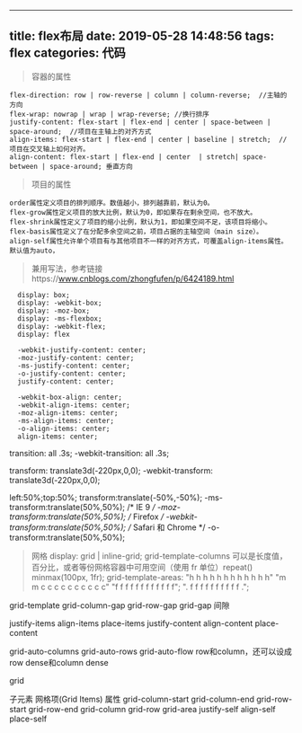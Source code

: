 <!--
 * @Description: 
 * @Version: 2.0
 * @Autor: mfh
 * @Date: 2019-05-28 14:48:56
 * @LastEditors: mfh
 * @LastEditTime: 2021-12-17 05:13:57
-->
---
title: flex布局
date: 2019-05-28 14:48:56
tags: flex
categories: 代码
---

> 容器的属性
```
flex-direction: row | row-reverse | column | column-reverse;  //主轴的方向
flex-wrap: nowrap | wrap | wrap-reverse; //换行排序
justify-content: flex-start | flex-end | center | space-between | space-around;  //项目在主轴上的对齐方式
align-items: flex-start | flex-end | center | baseline | stretch;  //项目在交叉轴上如何对齐。
align-content: flex-start | flex-end | center  | stretch| space-between | space-around; 垂直方向
```

> 项目的属性
```
order属性定义项目的排列顺序。数值越小，排列越靠前，默认为0。
flex-grow属性定义项目的放大比例，默认为0，即如果存在剩余空间，也不放大。
flex-shrink属性定义了项目的缩小比例，默认为1，即如果空间不足，该项目将缩小。
flex-basis属性定义了在分配多余空间之前，项目占据的主轴空间（main size）。
align-self属性允许单个项目有与其他项目不一样的对齐方式，可覆盖align-items属性。默认值为auto，
```

> 兼用写法，参考链接https://www.cnblogs.com/zhongfufen/p/6424189.html
```
  display: box;         
  display: -webkit-box; 
  display: -moz-box;    
  display: -ms-flexbox; 
  display: -webkit-flex;
  display: flex

  -webkit-justify-content: center;
  -moz-justify-content: center;
  -ms-justify-content: center;
  -o-justify-content: center;
  justify-content: center;

  -webkit-box-align: center;
  -webkit-align-items: center;
  -moz-align-items: center;
  -ms-align-items: center;
  -o-align-items: center;
  align-items: center;
```

transition: all .3s;
-webkit-transition: all .3s;

transform: translate3d(-220px,0,0);
-webkit-transform: translate3d(-220px,0,0);

left:50%;top:50%;
transform:translate(-50%,-50%);
-ms-transform:translate(50%,50%); 	/* IE 9 */
-moz-transform:translate(50%,50%); 	/* Firefox */
-webkit-transform:translate(50%,50%); /* Safari 和 Chrome */
-o-transform:translate(50%,50%); 


> 网格
display: grid | inline-grid;
grid-template-columns  可以是长度值，百分比，或者等份网格容器中可用空间（使用 fr 单位）repeat() minmax(100px, 1fr);
grid-template-areas:
    "h h h h h h h h h h h h"
    "m m c c c c c c c c c c"
    "f f f f f f f f f f f f";
    ". f f f f f f f f f f .";

grid-template
grid-column-gap
grid-row-gap
grid-gap   间隙

justify-items
align-items
place-items
justify-content
align-content
place-content

grid-auto-columns
grid-auto-rows
grid-auto-flow  row和column，还可以设成row dense和column dense

grid

子元素 网格项(Grid Items) 属性
grid-column-start
grid-column-end
grid-row-start
grid-row-end
grid-column
grid-row
grid-area
justify-self
align-self
place-self